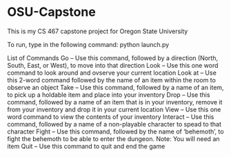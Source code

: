 # OSU-Capstone
This is my CS 467 capstone project for Oregon State University

To run, type in the following command:
    python launch.py
    
    
List of Commands
Go – Use this command, followed by a direction (North, South, East, or West), to
move into that direction
Look – Use this one word command to look around and ovserve your current
location
Look at – Use this 2-word command followed by the name of an item within the
room to observe an object
Take – Use this command, followed by a name of an item, to pick up a holdable
item and place into your inventory
Drop – Use this command, followed by a name of an item that is in your
inventory, remove it from your inventory and drop it in your current location
View – Use this one word command to view the contents of your inventory
Interact – Use this command, followed by a name of a non-playable character to
spead to that character
Fight – Use this command, followed by the name of ‘behemoth’, to fight the
behemoth to be able to enter the dungeon. Note: You will need an item
Quit – Use this command to quit and end the game
